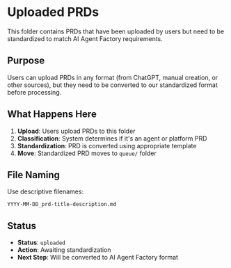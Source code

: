 # Uploaded PRDs

This folder contains PRDs that have been uploaded by users but need to be standardized to match AI Agent Factory requirements.

## Purpose

Users can upload PRDs in any format (from ChatGPT, manual creation, or other sources), but they need to be converted to our standardized format before processing.

## What Happens Here

1. **Upload**: Users upload PRDs to this folder
2. **Classification**: System determines if it's an agent or platform PRD
3. **Standardization**: PRD is converted using appropriate template
4. **Move**: Standardized PRD moves to `queue/` folder

## File Naming

Use descriptive filenames:
```
YYYY-MM-DD_prd-title-description.md
```

## Status

- **Status**: `uploaded`
- **Action**: Awaiting standardization
- **Next Step**: Will be converted to AI Agent Factory format
